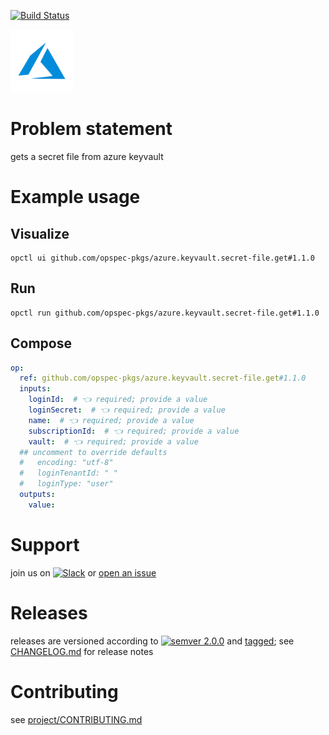 [![Build Status](https://github.com/opspec-pkgs/azure.keyvault.secret-file.get/workflows/build/badge.svg?branch=main)](https://github.com/opspec-pkgs/azure.keyvault.secret-file.get/actions?query=workflow%3Abuild+branch%3Amain)

<img src="icon.svg" alt="icon" height="100px">

# Problem statement

gets a secret file from azure keyvault

# Example usage

## Visualize

```shell
opctl ui github.com/opspec-pkgs/azure.keyvault.secret-file.get#1.1.0
```

## Run

```
opctl run github.com/opspec-pkgs/azure.keyvault.secret-file.get#1.1.0
```

## Compose

```yaml
op:
  ref: github.com/opspec-pkgs/azure.keyvault.secret-file.get#1.1.0
  inputs:
    loginId:  # 👈 required; provide a value
    loginSecret:  # 👈 required; provide a value
    name:  # 👈 required; provide a value
    subscriptionId:  # 👈 required; provide a value
    vault:  # 👈 required; provide a value
  ## uncomment to override defaults
  #   encoding: "utf-8"
  #   loginTenantId: " "
  #   loginType: "user"
  outputs:
    value:
```

# Support

join us on
[![Slack](https://img.shields.io/badge/slack-opctl-E01563.svg)](https://join.slack.com/t/opctl/shared_invite/zt-51zodvjn-Ul_UXfkhqYLWZPQTvNPp5w)
or
[open an issue](https://github.com/opspec-pkgs/azure.keyvault.secret-file.get/issues)

# Releases

releases are versioned according to
[![semver 2.0.0](https://img.shields.io/badge/semver-2.0.0-brightgreen.svg)](http://semver.org/spec/v2.0.0.html)
and [tagged](https://git-scm.com/book/en/v2/Git-Basics-Tagging); see
[CHANGELOG.md](CHANGELOG.md) for release notes

# Contributing

see
[project/CONTRIBUTING.md](https://github.com/opspec-pkgs/project/blob/main/CONTRIBUTING.md)
